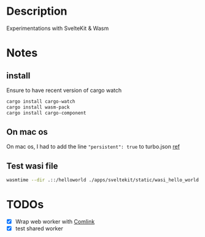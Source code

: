 # Description

Experimentations with SvelteKit & Wasm

# Notes

## install

Ensure to have recent version of cargo watch

```bash
cargo install cargo-watch
cargo install wasm-pack
cargo install cargo-component
```

## On mac os

On mac os, I had to add the line `"persistent": true` to turbo.json [ref](https://github.com/vercel/turborepo/issues/7279)

## Test wasi file

```bash
wasmtime --dir .::/helloworld ./apps/sveltekit/static/wasi_hello_world.wasm
```

# TODOs

- [x] Wrap web worker with [Comlink](https://github.com/GoogleChromeLabs/comlink)
- [x] test shared worker
